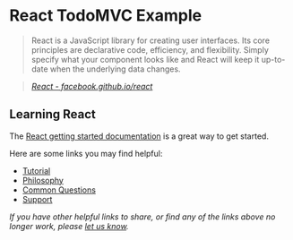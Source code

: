 # React TodoMVC Example

> React is a JavaScript library for creating user interfaces. Its core principles are declarative code, efficiency, and flexibility. Simply specify what your component looks like and React will keep it up-to-date when the underlying data changes.

> _[React - facebook.github.io/react](http://facebook.github.io/react)_


## Learning React

The [React getting started documentation](http://facebook.github.io/react/docs/getting-started.html) is a great way to get started.

Here are some links you may find helpful:

* [Tutorial](http://facebook.github.io/react/docs/tutorial.html)
* [Philosophy](http://www.quora.com/Pete-Hunt/Posts/React-Under-the-Hood)
* [Common Questions](http://facebook.github.io/react/docs/common-questions.html)
* [Support](http://facebook.github.io/react/support.html)

_If you have other helpful links to share, or find any of the links above no longer work, please [let us know](https://github.com/tastejs/todomvc/issues)._
